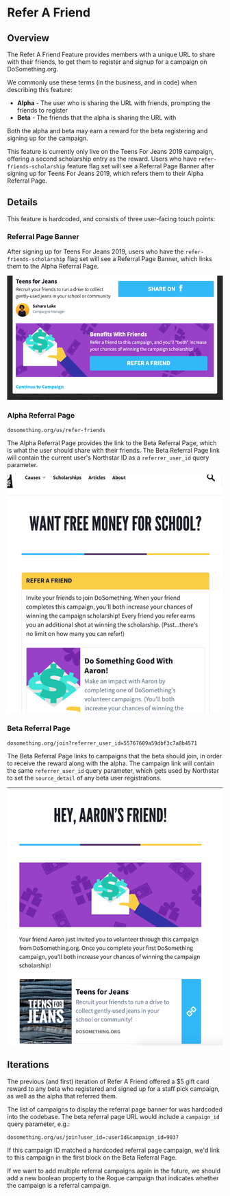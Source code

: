 # Refer A Friend

## Overview

The Refer A Friend Feature provides members with a unique URL to share with their friends, to get them to register and signup for a campaign on DoSomething.org.

We commonly use these terms (in the business, and in code) when describing this feature:

- **Alpha** - The user who is sharing the URL with friends, prompting the friends to register
- **Beta** - The friends that the alpha is sharing the URL with

Both the alpha and beta may earn a reward for the beta registering and signing up for the campaign.

This feature is currently only live on the Teens For Jeans 2019 campaign, offering a second scholarship entry as the reward. Users who have `refer-friends-scholarship` feature flag set will see a Referral Page Banner after signing up for Teens For Jeans 2019, which refers them to their Alpha Referral Page.

## Details

This feature is hardcoded, and consists of three user-facing touch points:

### Referral Page Banner

After signing up for Teens For Jeans 2019, users who have the `refer-friends-scholarship` flag set will see a Referral Page Banner, which links them to the Alpha Referral Page.

![Referral Page Banner Example](../../.gitbook/assets/referral-page-banner.png)

### Alpha Referral Page

```
dosomething.org/us/refer-friends
```

The Alpha Referral Page provides the link to the Beta Referral Page, which is what the user should share with their friends. The Beta Referral Page link will contain the current user's Northstar ID as a `referrer_user_id` query parameter.

![Alpha Referral Page Example](../../.gitbook/assets/alpha-referral-page.png)

### Beta Referral Page

```
dosomething.org/join?referrer_user_id=55767609a59dbf3c7a8b4571
```

The Beta Referral Page links to campaigns that the beta should join, in order to receive the reward along with the alpha. The campaign link will contain the same `referrer_user_id` query parameter, which gets used by Northstar to set the `source_detail` of any beta user registrations.

![Beta Referral Page Example](../../.gitbook/assets/beta-referral-page.png)

## Iterations

The previous (and first) iteration of Refer A Friend offered a \$5 gift card reward to any beta who registered and signed up for a staff pick campaign, as well as the alpha that referred them.

The list of campaigns to display the referral page banner for was hardcoded into the codebase. The beta referral page URL would include a `campaign_id` query parameter, e.g.:

```
dosomething.org/us/join?user_id=:userId&campaign_id=9037
```

If this campaign ID matched a hardcoded referral page campaign, we'd link to this campaign in the first block on the Beta Referral Page.

If we want to add multiple referral campaigns again in the future, we should add a new boolean property to the Rogue campaign that indicates whether the campaign is a referral campaign.
